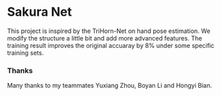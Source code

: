 # Sakura Net
This project is inspired by the TriHorn-Net on hand pose estimation. We modify the structure a little bit and add more advanced features. The training result improves the original accuaray by 8% under some specific training sets.

### Thanks
Many thanks to my teammates Yuxiang Zhou, Boyan Li and Hongyi Bian.
